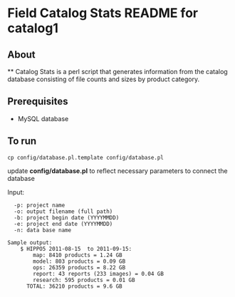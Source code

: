 # Field Catalog Stats README for catalog1

## About

** Catalog Stats is a perl script that generates information from the catalog database consisting of file counts and sizes by product category.

## Prerequisites

- MySQL database

## To run 


    
    cp config/database.pl.template config/database.pl

update **config/database.pl** to reflect necessary parameters to connect the database


Input:
``` $ USAGE: ./generate_report.pl
  -p: project name
  -o: output filename (full path)
  -b: project begin date (YYYYMMDD)
  -e: project end date (YYYYMMDD)
  -n: data base name

Sample output:
    $ HIPPO5 2011-08-15  to 2011-09-15:
        map: 8410 products = 1.24 GB
        model: 803 products = 0.09 GB
        ops: 26359 products = 8.22 GB
        report: 43 reports (233 images) = 0.04 GB
        research: 595 products = 0.01 GB
      TOTAL: 36210 products = 9.6 GB
